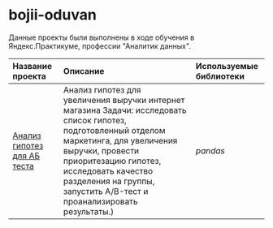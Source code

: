 # bojii-oduvan


Данные проекты были выполнены в ходе обучения в Яндекс.Практикуме, профессии "Аналитик данных".

| Название проекта | Описание | Используемые библиотеки | 
| :---------------------- | :---------------------- | :---------------------- |
| [Анализ гипотез для АБ теста]() | Анализ гипотез для увеличения выручки интернет магазина Задачи: исследовать список гипотез, подготовленный отделом маркетинга, для увеличения выручки, провести приоритезацию гипотез, исследовать качество разделения на группы, запустить A/B-тест и проанализировать результаты.)| *pandas* |
